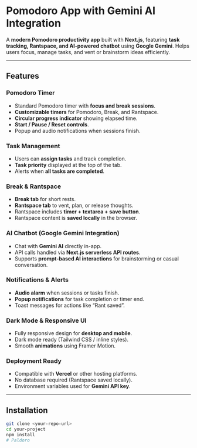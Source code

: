 # Pomodoro App with Gemini AI Integration

A **modern Pomodoro productivity app** built with **Next.js**, featuring **task tracking, Rantspace, and AI-powered chatbot** using **Google Gemini**. Helps users focus, manage tasks, and vent or brainstorm ideas efficiently.

---

## Features

### Pomodoro Timer
- Standard Pomodoro timer with **focus and break sessions**.
- **Customizable timers** for Pomodoro, Break, and Rantspace.
- **Circular progress indicator** showing elapsed time.
- **Start / Pause / Reset controls**.
- Popup and audio notifications when sessions finish.

### Task Management
- Users can **assign tasks** and track completion.
- **Task priority** displayed at the top of the tab.
- Alerts when **all tasks are completed**.

### Break & Rantspace
- **Break tab** for short rests.
- **Rantspace tab** to vent, plan, or release thoughts.
- Rantspace includes **timer + textarea + save button**.
- Rantspace content is **saved locally** in the browser.

### AI Chatbot (Google Gemini Integration)
- Chat with **Gemini AI** directly in-app.
- API calls handled via **Next.js serverless API routes**.
- Supports **prompt-based AI interactions** for brainstorming or casual conversation.

### Notifications & Alerts
- **Audio alarm** when sessions or tasks finish.
- **Popup notifications** for task completion or timer end.
- Toast messages for actions like “Rant saved”.

### Dark Mode & Responsive UI
- Fully responsive design for **desktop and mobile**.
- Dark mode ready (Tailwind CSS / inline styles).
- Smooth **animations** using Framer Motion.

### Deployment Ready
- Compatible with **Vercel** or other hosting platforms.
- No database required (Rantspace saved locally).
- Environment variables used for **Gemini API key**.

---

## Installation

```bash
git clone <your-repo-url>
cd your-project
npm install
#   P a l d o r o  
 